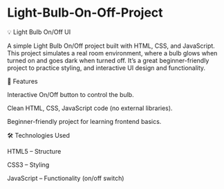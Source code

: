 # Light-Bulb-On-Off-Project
💡 Light Bulb On/Off UI

A simple Light Bulb On/Off project built with HTML, CSS, and JavaScript.
This project simulates a real room environment, where a bulb glows when turned on and goes dark when turned off.
It’s a great beginner-friendly project to practice  styling, and interactive UI design and functionality.

🚀 Features

Interactive On/Off button to control the bulb.

Clean HTML, CSS, JavaScript code (no external libraries).

Beginner-friendly project for learning frontend basics.

🛠️ Technologies Used

HTML5 – Structure

CSS3 – Styling 

JavaScript  – Functionality (on/off switch)
